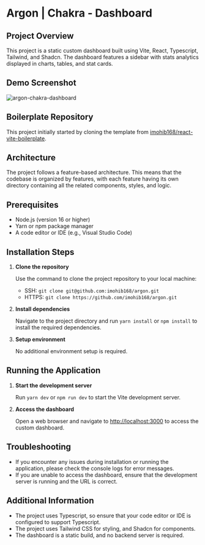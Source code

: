 # Argon | Chakra - Dashboard

## Project Overview

This project is a static custom dashboard built using Vite, React, Typescript, Tailwind, and Shadcn. The dashboard features a sidebar with stats analytics displayed in charts, tables, and stat cards.

## Demo Screenshot

![argon-chakra-dashboard](https://github.com/imohib168/argon/assets/50514728/5ddac52c-5370-4809-9a1b-c6711a1f99e7)

## Boilerplate Repository

This project initially started by cloning the template from [imohib168/react-vite-boilerplate](https://github.com/imohib168/react-vite-boilerplate).

## Architecture

The project follows a feature-based architecture. This means that the codebase is organized by features, with each feature having its own directory containing all the related components, styles, and logic.

## Prerequisites

- Node.js (version 16 or higher)
- Yarn or npm package manager
- A code editor or IDE (e.g., Visual Studio Code)

## Installation Steps

1. **Clone the repository**
   
   Use the command to clone the project repository to your local machine:
   - SSH: `git clone git@github.com:imohib168/argon.git`
   - HTTPS: `git clone https://github.com/imohib168/argon.git`

2. **Install dependencies**
   
   Navigate to the project directory and run `yarn install` or `npm install` to install the required dependencies.

3. **Setup environment**
   
   No additional environment setup is required.

## Running the Application

1. **Start the development server**
   
   Run `yarn dev` or `npm run dev` to start the Vite development server.

2. **Access the dashboard**
   
   Open a web browser and navigate to [http://localhost:3000](http://localhost:3000) to access the custom dashboard.

## Troubleshooting

- If you encounter any issues during installation or running the application, please check the console logs for error messages.
- If you are unable to access the dashboard, ensure that the development server is running and the URL is correct.

## Additional Information

- The project uses Typescript, so ensure that your code editor or IDE is configured to support Typescript.
- The project uses Tailwind CSS for styling, and Shadcn for components.
- The dashboard is a static build, and no backend server is required.

